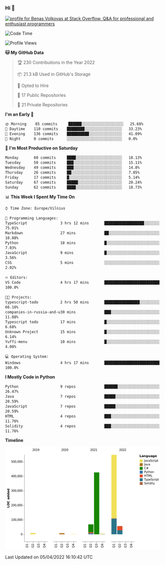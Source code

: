 ### Hi 👋
<a href="https://stackoverflow.com/users/14954249/benas-volkovas"><img src="https://stackoverflow.com/users/flair/14954249.png?theme=dark" width="208" height="58" alt="profile for Benas Volkovas at Stack Overflow, Q&amp;A for professional and enthusiast programmers" title="profile for Benas Volkovas at Stack Overflow, Q&amp;A for professional and enthusiast programmers"></a>

<!--START_SECTION:waka-->
![Code Time](http://img.shields.io/badge/Code%20Time-634%20hrs%2033%20mins-blue)

![Profile Views](http://img.shields.io/badge/Profile%20Views-3-blue)

**🐱 My GitHub Data** 

> 🏆 230 Contributions in the Year 2022
 > 
> 📦 21.3 kB Used in GitHub's Storage 
 > 
> 💼 Opted to Hire
 > 
> 📜 17 Public Repositories 
 > 
> 🔑 21 Private Repositories  
 > 
**I'm an Early 🐤** 

```text
🌞 Morning    85 commits     ██████░░░░░░░░░░░░░░░░░░░   25.68% 
🌆 Daytime    110 commits    ████████░░░░░░░░░░░░░░░░░   33.23% 
🌃 Evening    136 commits    ██████████░░░░░░░░░░░░░░░   41.09% 
🌙 Night      0 commits      ░░░░░░░░░░░░░░░░░░░░░░░░░   0.0%

```
📅 **I'm Most Productive on Saturday** 

```text
Monday       60 commits     ████░░░░░░░░░░░░░░░░░░░░░   18.13% 
Tuesday      50 commits     ███░░░░░░░░░░░░░░░░░░░░░░   15.11% 
Wednesday    49 commits     ███░░░░░░░░░░░░░░░░░░░░░░   14.8% 
Thursday     26 commits     ██░░░░░░░░░░░░░░░░░░░░░░░   7.85% 
Friday       17 commits     █░░░░░░░░░░░░░░░░░░░░░░░░   5.14% 
Saturday     67 commits     █████░░░░░░░░░░░░░░░░░░░░   20.24% 
Sunday       62 commits     ████░░░░░░░░░░░░░░░░░░░░░   18.73%

```


📊 **This Week I Spent My Time On** 

```text
⌚︎ Time Zone: Europe/Vilnius

💬 Programming Languages: 
TypeScript               3 hrs 12 mins       ██████████████████░░░░░░░   75.01% 
Markdown                 27 mins             ██░░░░░░░░░░░░░░░░░░░░░░░   10.88% 
Python                   18 mins             █░░░░░░░░░░░░░░░░░░░░░░░░   7.03% 
JavaScript               9 mins              █░░░░░░░░░░░░░░░░░░░░░░░░   3.56% 
CSS                      5 mins              ░░░░░░░░░░░░░░░░░░░░░░░░░   2.02%

🔥 Editors: 
VS Code                  4 hrs 17 mins       █████████████████████████   100.0%

🐱‍💻 Projects: 
typescript-todo          2 hrs 50 mins       ████████████████░░░░░░░░░   66.16% 
companies-in-russia-and-u30 mins             ███░░░░░░░░░░░░░░░░░░░░░░   11.88% 
Typescript todo          17 mins             █░░░░░░░░░░░░░░░░░░░░░░░░   6.68% 
Unknown Project          15 mins             █░░░░░░░░░░░░░░░░░░░░░░░░   6.14% 
Yuffi-menu               10 mins             █░░░░░░░░░░░░░░░░░░░░░░░░   4.08%

💻 Operating System: 
Windows                  4 hrs 17 mins       █████████████████████████   100.0%

```

**I Mostly Code in Python** 

```text
Python                   9 repos             ██████░░░░░░░░░░░░░░░░░░░   26.47% 
Java                     7 repos             █████░░░░░░░░░░░░░░░░░░░░   20.59% 
JavaScript               7 repos             █████░░░░░░░░░░░░░░░░░░░░   20.59% 
HTML                     4 repos             ███░░░░░░░░░░░░░░░░░░░░░░   11.76% 
Solidity                 4 repos             ███░░░░░░░░░░░░░░░░░░░░░░   11.76%

```


**Timeline**

![Chart not found](https://raw.githubusercontent.com/BenasVolkovas/BenasVolkovas/main/charts/bar_graph.png) 


 Last Updated on 05/04/2022 16:10:42 UTC
<!--END_SECTION:waka-->
